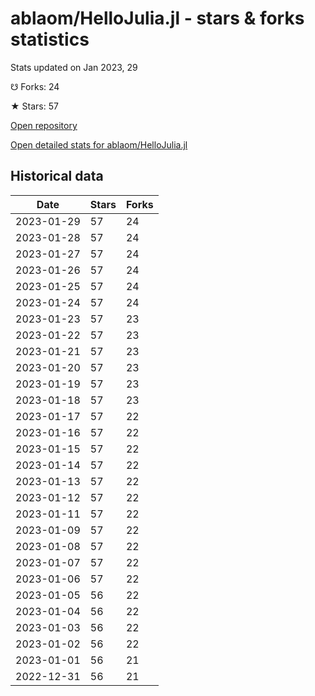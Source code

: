# ablaom/HelloJulia.jl - stars & forks statistics

Stats updated on Jan 2023, 29

☋ Forks: 24

★ Stars: 57

[Open repository](https://github.com/ablaom/HelloJulia.jl)

[Open detailed stats for ablaom/HelloJulia.jl](https://reviewgithub.com/rep/ablaom/HelloJulia.jl)

## Historical data
| Date | Stars | Forks |
|------|-------|-------|
| 2023-01-29 | 57 | 24 | 
| 2023-01-28 | 57 | 24 | 
| 2023-01-27 | 57 | 24 | 
| 2023-01-26 | 57 | 24 | 
| 2023-01-25 | 57 | 24 | 
| 2023-01-24 | 57 | 24 | 
| 2023-01-23 | 57 | 23 | 
| 2023-01-22 | 57 | 23 | 
| 2023-01-21 | 57 | 23 | 
| 2023-01-20 | 57 | 23 | 
| 2023-01-19 | 57 | 23 | 
| 2023-01-18 | 57 | 23 | 
| 2023-01-17 | 57 | 22 | 
| 2023-01-16 | 57 | 22 | 
| 2023-01-15 | 57 | 22 | 
| 2023-01-14 | 57 | 22 | 
| 2023-01-13 | 57 | 22 | 
| 2023-01-12 | 57 | 22 | 
| 2023-01-11 | 57 | 22 | 
| 2023-01-09 | 57 | 22 | 
| 2023-01-08 | 57 | 22 | 
| 2023-01-07 | 57 | 22 | 
| 2023-01-06 | 57 | 22 | 
| 2023-01-05 | 56 | 22 | 
| 2023-01-04 | 56 | 22 | 
| 2023-01-03 | 56 | 22 | 
| 2023-01-02 | 56 | 22 | 
| 2023-01-01 | 56 | 21 | 
| 2022-12-31 | 56 | 21 | 

